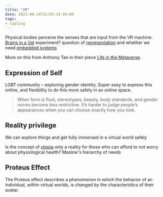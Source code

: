 ```yaml
---
title: "VR"
date: 2021-08-24T22:03:31-04:00
tags:
- sapling
---
```


Physical bodies perceive the senses that are input from the VR machine. [Brains in a Vat](thoughts/Brains%20in%20a%20Vat.md) experiment? question of [representation](/thoughts/representation) and whether we need [embedded systems](thoughts/embedded%20AI.md)

More on this from Anthony Tan in their piece [Life in the Metaverse](https://reboothq.substack.com/p/metaverse).

## Expression of Self
LGBT community – exploring gender identity. Super easy to express this online, and flexibility to do this more safely in an online space.

> When form is fluid, stereotypes, beauty, body standards, and gender norms become less restrictive. It’s harder to judge people’s appearances when you can choose exactly how you look.

## Reality privilege
We can explore things and get fully immersed in a virtual world safely

Is the concept of [utopia](thoughts/The%20ones%20who%20walk%20away%20from%20Omelas.md) only a reality for those who can afford to not worry about physiological health? Maslow's hierarchy of needs

## Proteus Effect
The Proteus effect describes a phenomenon in which the behavior of an individual, within virtual worlds, is changed by the characteristics of their avatar.